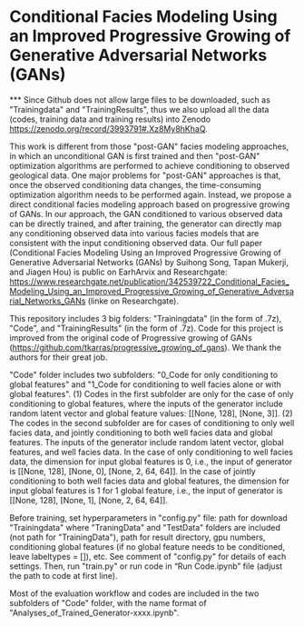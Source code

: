 # Conditional Facies Modeling Using an Improved Progressive Growing of Generative Adversarial Networks (GANs) 

*** Since Github does not allow large files to be downloaded, such as "Trainingdata" and "TrainingResults", thus we also upload all the data (codes, training data and training results) into Zenodo https://zenodo.org/record/3993791#.Xz8My8hKhaQ.

This work is different from those "post-GAN" facies modeling approaches, in which an unconditional GAN is first trained and then "post-GAN" optimization algorithms are performed to achieve conditioning to observed geological data. One major problems for "post-GAN" approaches is that, once the observed conditioning data changes, the time-consuming optimization algorithm needs to be performed again. Instead, we propose a direct conditional facies modeling approach based on progressive growing of GANs. In our approach, the GAN conditioned to various observed data can be directly trained, and after training, the generator can directly map any conditioning observed data into various facies models that are consistent with the input conditioning observed data. Our full paper (Conditional Facies Modeling Using an Improved Progressive Growing of Generative Adversarial Networks (GANs) by Suihong Song, Tapan Mukerji, and Jiagen Hou) is public on EarhArvix and Researchgate: https://www.researchgate.net/publication/342539722_Conditional_Facies_Modeling_Using_an_Improved_Progressive_Growing_of_Generative_Adversarial_Networks_GANs (linke on Researchgate).

This repository includes 3 big folders: "Trainingdata" (in the form of .7z), "Code", and "TrainingResults" (in the form of .7z). Code for this project is improved from the original code of Progressive growing of GANs (https://github.com/tkarras/progressive_growing_of_gans). We thank the authors for their great job. 

"Code" folder includes two subfolders: "0_Code for only conditioning to global features" and "1_Code for conditioning to well facies alone or with global features".  (1) Codes in the first subfolder are only for the case of only conditioning to global features, where the inputs of the generator include random latent vector and global feature values: [[None, 128], [None, 3]]. (2) The codes in the second subfolder are for cases of conditioning to only well facies data, and jointly conditioning to both well facies data and global features. The inputs of the generator include random latent vector, global features, and well facies data. In the case of only conditioning to well facies data, the dimension for input global features is 0, i.e., the input of generator is [[None, 128], [None, 0], [None, 2, 64, 64]]. In the case of jointly conditioning to both well facies data and global features, the dimension for input global features is 1 for 1 global feature, i.e., the input of generator is [[None, 128], [None, 1], [None, 2, 64, 64]].  

Before training, set hyperparameters in "config.py" file: path for download "Trainingdata" where "TraningData" and "TestData" folders are included (not path for "TrainingData"), path for result directory, gpu numbers, conditioning global features (if no global feature needs to be conditioned, leave labeltypes = []), etc. See comment of "config.py" for details of each settings. 
Then, run "train.py" or run code in “Run Code.ipynb” file (adjust the path to code at first line). 

Most of the evaluation workflow and codes are included in the two subfolders of "Code" folder, with the name format of "Analyses_of_Trained_Generator-xxxx.ipynb". 
